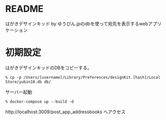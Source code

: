 # README

はがきデザインキッド by ゆうびん.jpのdbを使って宛先を表示するwebアプリケーション

# 初期設定

はがきデザインキッドのDBをコピーする。

```console
% cp -p /Users/[username]/Library/Preferences/designKit.[hash]/Local Store/yubin10.db db/
```

サーバー起動

```console
% docker-compose up --build -d
```

http://localhost:3009/post_app_addressbooks へアクセス
